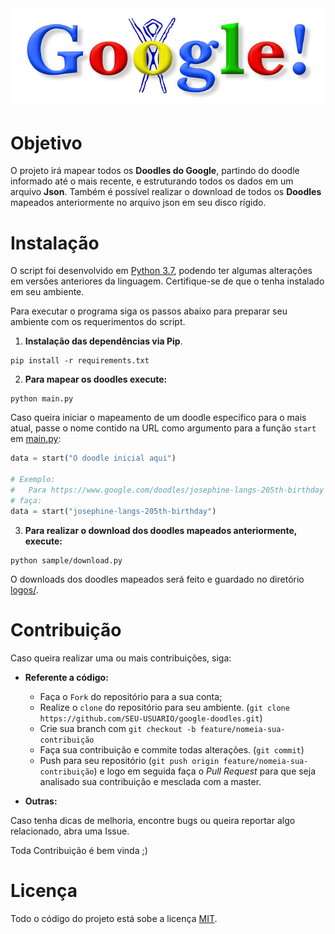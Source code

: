 <div align='center'>
    <img src='./logo-google-doodles.jpg' alt='Logo Google Doodle 1998' />
</div>

# Objetivo

O projeto irá mapear todos os **Doodles do Google**, partindo do doodle informado até o mais recente, e estruturando todos os dados em um arquivo **Json**. Também é possível realizar o download de todos os **Doodles** mapeados anteriormente no arquivo json em seu disco rígido.

# Instalação

O script foi desenvolvido em [Python 3.7](https://www.python.org/), podendo ter algumas alterações em versões anteriores da linguagem. Certifique-se de que o tenha instalado em seu ambiente.

Para executar o programa siga os passos abaixo para preparar seu ambiente com os requerimentos do script.

1. **Instalação das dependências via Pip**.

```
pip install -r requirements.txt
```

2. **Para mapear os doodles execute:**
```
python main.py
```
Caso queira iniciar o mapeamento de um doodle especifico para o mais atual, passe o nome contido na URL como argumento para a função `start` em [main.py](./main.py):
```Python
data = start("O doodle inicial aqui")

# Exemplo:
#   Para https://www.google.com/doodles/josephine-langs-205th-birthday 
# faça:
data = start("josephine-langs-205th-birthday")
```

3. **Para realizar o download dos doodles mapeados anteriormente, execute:**
```
python sample/download.py
```
O downloads dos doodles mapeados será feito e guardado no diretório [logos/](./data/logos).

# Contribuição

Caso queira realizar uma ou mais contribuições, siga:

* **Referente a código:**

   * Faça o `Fork` do repositório para a sua conta;
   * Realize o `clone` do repositório para seu ambiente. (`git clone https://github.com/SEU-USUARIO/google-doodles.git`)
   * Crie sua branch com `git checkout -b feature/nomeia-sua-contribuição`
   * Faça sua contribuição e commite todas alterações. (`git commit`)
   * Push para seu repositório (`git push origin feature/nomeia-sua-contribuição`) e logo em seguida faça o *Pull Request* para que seja analisado sua contribuição e mesclada com a master.

* **Outras:**

Caso tenha dicas de melhoria, encontre bugs ou queira reportar algo relacionado, abra uma Issue.

Toda Contribuição é bem vinda ;)

# Licença
Todo o código do projeto está sobe a licença [MIT](./LICENSE).
